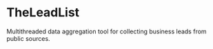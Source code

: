# TheLeadList
Multithreaded data aggregation tool for collecting business leads from public sources.
